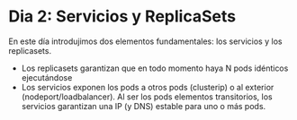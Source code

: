 # Dia 2: Servicios y ReplicaSets

En este día introdujimos dos elementos fundamentales: los servicios y los replicasets.

- Los replicasets garantizan que en todo momento haya N pods idénticos ejecutándose
- Los servicios exponen los pods a otros pods (clusterip) o al exterior (nodeport/loadbalancer). Al ser los pods elementos transitorios, los servicios garantizan una IP (y DNS) estable para uno o más pods.